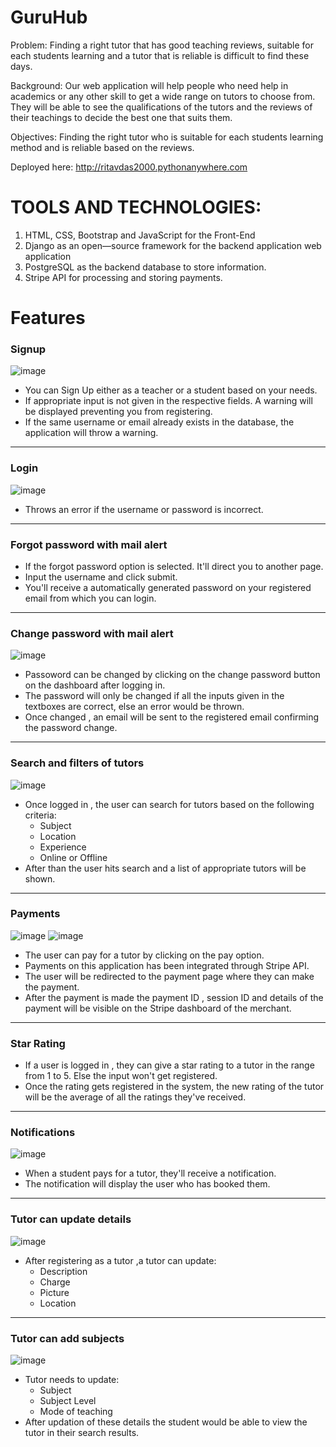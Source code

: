 # GuruHub

Problem: Finding a right tutor that has good teaching
reviews, suitable for each students learning and a tutor
that is reliable is difficult to find these days.

Background: Our web application will help people who
need help in academics or any other skill to get a wide
range on tutors to choose from. They will be able to see
the qualifications of the tutors and the reviews of their
teachings to decide the best one that suits them.

Objectives: Finding the right tutor who is suitable for
each students learning method and is reliable based on
the reviews.

Deployed here: http://ritavdas2000.pythonanywhere.com

# TOOLS AND TECHNOLOGIES:
1. HTML, CSS, Bootstrap and JavaScript for the Front-End
2. Django as an open—source framework for the backend application web application
3. PostgreSQL as the backend database to store information.
4. Stripe API for processing and storing payments.

# Features

### Signup
![image](https://user-images.githubusercontent.com/45960527/126079522-bda5444d-a438-431c-aee4-b42fb2c69d05.png)
+ You can Sign Up either as a teacher or a student based on your needs.
+ If appropriate input is not given in the respective fields. A warning will be displayed preventing you from registering.
+ If the same username or email already exists in the database, the application will throw a warning.
___
### Login
![image](https://user-images.githubusercontent.com/45960527/126079705-885a1192-9cc7-4199-849c-c14e279efc3f.png)
+ Throws an error if the username or password is incorrect.
___
### Forgot password with mail alert
+ If the forgot password option is selected. It'll direct you to another page.
+ Input the username and click submit.
+ You'll receive a automatically generated password on your registered email from which you can login.
___
### Change password with mail alert
![image](https://user-images.githubusercontent.com/45960527/126080134-5432a921-0c16-417d-9243-6c65d634a186.png)
+ Passoword can be changed by clicking on the change password button on the dashboard after logging in.
+ The password will only be changed if all the inputs given in the textboxes are correct, else an error would be thrown.
+ Once changed , an email will be sent to the registered email confirming the password change.
___
### Search and filters of tutors
![image](https://user-images.githubusercontent.com/45960527/126080295-45d59653-b1e7-4180-a16b-e9584d39b17d.png)
+ Once logged in , the user can search for tutors based on the following criteria:
  + Subject
  + Location
  + Experience
  + Online or Offline
+ After than the user hits search and a list of appropriate tutors will be shown.
___
### Payments
![image](https://user-images.githubusercontent.com/45960527/126080485-d4b1e2c7-4f1a-4faf-8856-48975894fbe0.png)
![image](https://user-images.githubusercontent.com/45960527/126080505-6fdcdf80-2814-44db-a6dc-82f7c403985a.png)
+ The user can pay for a tutor by clicking on the pay option.
+ Payments on this application has been integrated through Stripe API.
+ The user will be redirected to the payment page where they can make the payment.
+ After the payment is made the payment ID , session ID and details of the payment will be visible on the Stripe dashboard of the merchant.
___
### Star Rating
+ If a user is logged in , they can give a star rating to a tutor in the range from 1 to 5. Else the input won't get registered.
+ Once the rating gets registered in the system, the new rating of the tutor will be the average of all the ratings they've received.
___
### Notifications
![image](https://user-images.githubusercontent.com/45960527/126081139-7cc172d2-419a-4331-8d6e-b4faa608de6e.png)
+ When a student pays for a tutor, they'll receive a notification.
+ The notification will display the user who has booked them. 
___
### Tutor can update details
![image](https://user-images.githubusercontent.com/45960527/126081164-3bcb1ff5-0384-4204-875c-ab787efde972.png)
+ After registering as a tutor ,a tutor can update:
  + Description
  + Charge
  + Picture
  + Location
___
### Tutor can add subjects
![image](https://user-images.githubusercontent.com/45960527/126081219-aa3784bd-e104-4d83-8597-010f088cfbc1.png)
+ Tutor needs to update:
  + Subject
  + Subject Level
  + Mode of teaching
+ After updation of these details the student would be able to view the tutor in their search results.
